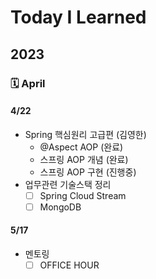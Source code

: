 # Today I Learned

## 2023
### 🗓️ April
#### 4/22
- Spring 핵심원리 고급편 (김영한)  
  - @Aspect AOP (완료)
  - 스프링 AOP 개념 (완료)
  - 스프링 AOP 구현 (진행중)
- 업무관련 기술스택 정리
  - [ ] Spring Cloud Stream
  - [ ] MongoDB

#### 5/17
- 멘토링
  - [ ] OFFICE HOUR
